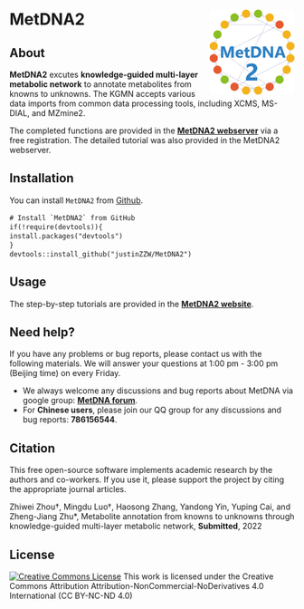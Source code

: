 # MetDNA2 <img src="man/figures/logo.png" align="right" alt="" width="150"/>

## About
**MetDNA2** excutes **knowledge-guided multi-layer metabolic network** to annotate metabolites from knowns to unknowns. The KGMN accepts various data imports from common data processing tools, including XCMS, MS-DIAL, and MZmine2.

The completed functions are provided in the [**MetDNA2 webserver**](http://metdna.zhulab.cn/) via a free registration. The detailed tutorial was also provided in the MetDNA2 webserver.

## Installation
You can install `MetDNA2` from [Github](https://github.com/JustinZZW/MetDNA2).

```
# Install `MetDNA2` from GitHub
if(!require(devtools)){
install.packages("devtools")
}
devtools::install_github("justinZZW/MetDNA2")
```
## Usage
The step-by-step tutorials are provided in the [**MetDNA2 website**](http://metdna.zhulab.cn/metdna/help).

## Need help?
If you have any problems or bug reports, please contact us with the following materials. We will answer your questions at 1:00 pm - 3:00 pm (Beijing time) on every Friday.
- We always welcome any discussions and bug reports about MetDNA via google group: [**MetDNA forum**](https://groups.google.com/g/metdna).
- For **Chinese users**, please join our QQ group for any discussions and bug reports: **786156544**.

## Citation
This free open-source software implements academic research by the authors and co-workers. If you use it, please support the project by citing the appropriate journal articles.

Zhiwei Zhou†, Mingdu Luo†, Haosong Zhang, Yandong Yin, Yuping Cai, and Zheng-Jiang Zhu*, Metabolite annotation from knowns to unknowns through knowledge-guided multi-layer metabolic network, **Submitted**, 2022

## License
<a rel="license" href="https://creativecommons.org/licenses/by-nc-nd/4.0/"><img alt="Creative Commons License" style="border-width:0" src="https://i.creativecommons.org/l/by-nc-nd/4.0/88x31.png" /></a> 
This work is licensed under the Creative Commons Attribution Attribution-NonCommercial-NoDerivatives 4.0 International (CC BY-NC-ND 4.0)
